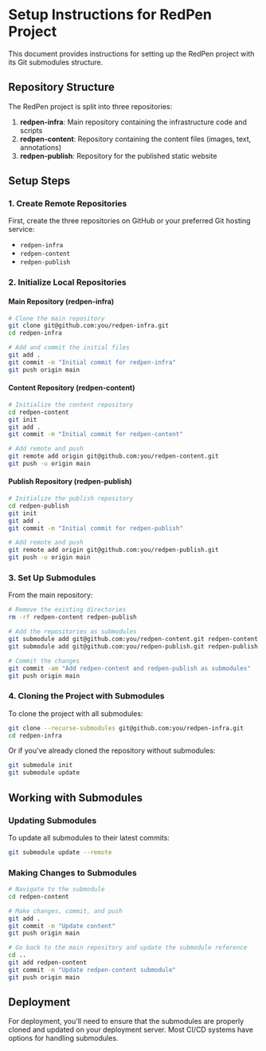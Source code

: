 # Setup Instructions for RedPen Project

This document provides instructions for setting up the RedPen project with its Git submodules structure.

## Repository Structure

The RedPen project is split into three repositories:

1. **redpen-infra**: Main repository containing the infrastructure code and scripts
2. **redpen-content**: Repository containing the content files (images, text, annotations)
3. **redpen-publish**: Repository for the published static website

## Setup Steps

### 1. Create Remote Repositories

First, create the three repositories on GitHub or your preferred Git hosting service:

- `redpen-infra`
- `redpen-content`
- `redpen-publish`

### 2. Initialize Local Repositories

#### Main Repository (redpen-infra)

```bash
# Clone the main repository
git clone git@github.com:you/redpen-infra.git
cd redpen-infra

# Add and commit the initial files
git add .
git commit -m "Initial commit for redpen-infra"
git push origin main
```

#### Content Repository (redpen-content)

```bash
# Initialize the content repository
cd redpen-content
git init
git add .
git commit -m "Initial commit for redpen-content"

# Add remote and push
git remote add origin git@github.com:you/redpen-content.git
git push -u origin main
```

#### Publish Repository (redpen-publish)

```bash
# Initialize the publish repository
cd redpen-publish
git init
git add .
git commit -m "Initial commit for redpen-publish"

# Add remote and push
git remote add origin git@github.com:you/redpen-publish.git
git push -u origin main
```

### 3. Set Up Submodules

From the main repository:

```bash
# Remove the existing directories
rm -rf redpen-content redpen-publish

# Add the repositories as submodules
git submodule add git@github.com:you/redpen-content.git redpen-content
git submodule add git@github.com:you/redpen-publish.git redpen-publish

# Commit the changes
git commit -am "Add redpen-content and redpen-publish as submodules"
git push origin main
```

### 4. Cloning the Project with Submodules

To clone the project with all submodules:

```bash
git clone --recurse-submodules git@github.com:you/redpen-infra.git
cd redpen-infra
```

Or if you've already cloned the repository without submodules:

```bash
git submodule init
git submodule update
```

## Working with Submodules

### Updating Submodules

To update all submodules to their latest commits:

```bash
git submodule update --remote
```

### Making Changes to Submodules

```bash
# Navigate to the submodule
cd redpen-content

# Make changes, commit, and push
git add .
git commit -m "Update content"
git push origin main

# Go back to the main repository and update the submodule reference
cd ..
git add redpen-content
git commit -m "Update redpen-content submodule"
git push origin main
```

## Deployment

For deployment, you'll need to ensure that the submodules are properly cloned and updated on your deployment server. Most CI/CD systems have options for handling submodules.